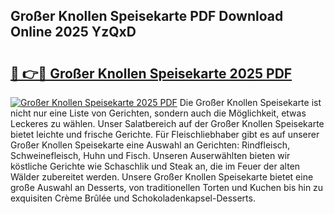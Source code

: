 ## Großer Knollen Speisekarte PDF Download Online 2025 YzQxD

# <h2><a href="http://gcbexl.nevu.top/?p=Gro%c3%9fer+Knollen+Speisekarte">🔗 👉🔴 Großer Knollen Speisekarte 2025 PDF</a></h2>

[![Großer Knollen Speisekarte 2025 PDF](https://i.imgur.com/dBaPXMq.png)](http://gcbexl.nevu.top/?p=Gro%c3%9fer+Knollen+Speisekarte)
Die Großer Knollen Speisekarte ist nicht nur eine Liste von Gerichten, sondern auch die Möglichkeit, etwas Leckeres zu wählen. Unser Salatbereich auf der Großer Knollen Speisekarte bietet leichte und frische Gerichte. Für Fleischliebhaber gibt es auf unserer Großer Knollen Speisekarte eine Auswahl an Gerichten: Rindfleisch, Schweinefleisch, Huhn und Fisch. Unseren Auserwählten bieten wir köstliche Gerichte wie Schaschlik und Steak an, die im Feuer der alten Wälder zubereitet werden. Unsere Großer Knollen Speisekarte bietet eine große Auswahl an Desserts, von traditionellen Torten und Kuchen bis hin zu exquisiten Crème Brûlée und Schokoladenkapsel-Desserts.
